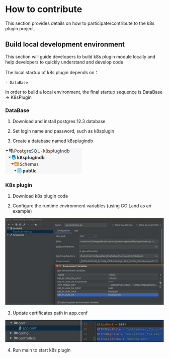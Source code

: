 How to contribute
==========================

This section provides details on how to participate/contribute to the k8s plugin project. 

## Build local development environment

This section will guide developers to build k8s plugin module locally and help developers to quickly understand and
 develop code 

The local startup of k8s plugin depends on：

```
- DataBase
```
In order to build a local environment, the final startup sequence is DataBase -> K8sPlugin

### DataBase

1. Download and install postgres 12.3 database 

2. Set login name and password, such as k8splugin

3. Create a database named k8splugindb

![](/uploads/images/2020/0924/k8sPlugin-db.png "k8sPlugin-db.png")

### K8s plugin

1. Download k8s plugin code

2. Configure the runtime environment variables (using GO Land as an example)

![](/uploads/images/2020/0924/k8sPlugin-contribution.png "k8sPlugin-contribution.png")

3. Update certificates path in app.conf

![](/uploads/images/2020/0924/mepm-applcm-ssl.png "mepm-applcm-ssl.png")

4. Run main to start k8s plugin 

